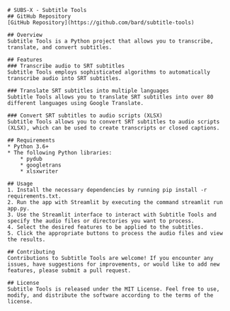     # SUBS-X - Subtitle Tools
    ## GitHub Repository
    [GitHub Repository](https://github.com/bard/subtitle-tools)

    ## Overview
    Subtitle Tools is a Python project that allows you to transcribe, translate, and convert subtitles.

    ## Features
    ### Transcribe audio to SRT subtitles
    Subtitle Tools employs sophisticated algorithms to automatically transcribe audio into SRT subtitles.

    ### Translate SRT subtitles into multiple languages
    Subtitle Tools allows you to translate SRT subtitles into over 80 different languages using Google Translate.

    ### Convert SRT subtitles to audio scripts (XLSX)
    Subtitle Tools allows you to convert SRT subtitles to audio scripts (XLSX), which can be used to create transcripts or closed captions.

    ## Requirements
    * Python 3.6+
    * The following Python libraries:
        * pydub
        * googletrans
        * xlsxwriter

    ## Usage
    1. Install the necessary dependencies by running pip install -r requirements.txt.
    2. Run the app with Streamlit by executing the command streamlit run app.py.
    3. Use the Streamlit interface to interact with Subtitle Tools and specify the audio files or directories you want to process.
    4. Select the desired features to be applied to the subtitles.
    5. Click the appropriate buttons to process the audio files and view the results.

    ## Contributing
    Contributions to Subtitle Tools are welcome! If you encounter any issues, have suggestions for improvements, or would like to add new features, please submit a pull request.

    ## License
    Subtitle Tools is released under the MIT License. Feel free to use, modify, and distribute the software according to the terms of the license.

